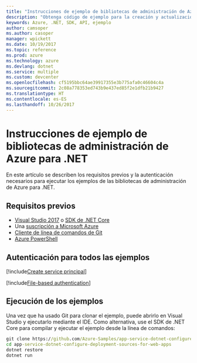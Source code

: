 ```yaml
---
title: "Instrucciones de ejemplo de bibliotecas de administración de Azure para .NET"
description: "Obtenga código de ejemplo para la creación y actualización de recursos mediante las bibliotecas de administración de Azure para .NET."
keywords: Azure, .NET, SDK, API, ejemplo
author: camsoper
ms.author: casoper
manager: wpickett
ms.date: 10/19/2017
ms.topic: reference
ms.prod: azure
ms.technology: azure
ms.devlang: dotnet
ms.service: multiple
ms.custom: devcenter
ms.openlocfilehash: cf5195bbc64ae39917355e3b775afa0c46604c4a
ms.sourcegitcommit: 2c08a778353ed743b9e437ed85f2e1dfb21b9427
ms.translationtype: HT
ms.contentlocale: es-ES
ms.lasthandoff: 10/26/2017
---
```

# <a name="azure-management-libraries-for-net-sample-instructions"></a>Instrucciones de ejemplo de bibliotecas de administración de Azure para .NET

En este artículo se describen los requisitos previos y la autenticación necesarios para ejecutar los ejemplos de las bibliotecas de administración de Azure para .NET.

## <a name="prerequisties"></a>Requisitos previos 

* [Visual Studio 2017](https://www.visualstudio.com/vs/) o [SDK de .NET Core](https://www.microsoft.com/net/download/core)
* Una [suscripción a Microsoft Azure](https://azure.microsoft.com/free/)
* [Cliente de línea de comandos de Git](https://git-scm.com/)
* [Azure PowerShell](/powershell/azure/install-azurerm-ps)

## <a name="authentication-for-all-samples"></a>Autenticación para todos las ejemplos

[!include[Create service principal](includes/create-sp.md)]

[!include[File-based authentication](includes/file-based-auth.md)]

## <a name="running-the-samples"></a>Ejecución de los ejemplos

Una vez que ha usado Git para clonar el ejemplo, puede abrirlo en Visual Studio y ejecutarlo mediante el IDE.  Como alternativa, use el SDK de .NET Core para compilar y ejecutar el ejemplo desde la línea de comandos:

```cmd
git clone https://github.com/Azure-Samples/app-service-dotnet-configure-deployment-sources-for-web-apps.git
cd app-service-dotnet-configure-deployment-sources-for-web-apps
dotnet restore
dotnet run
```